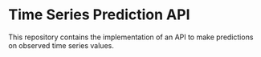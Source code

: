 # Time Series Prediction API
This repository contains the implementation of an API to make predictions on
observed time series values.

